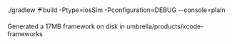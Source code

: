 ./gradlew :umbrella:build -Ptype=iosSim -Pconfiguration=DEBUG --console=plain

Generated a 17MB framework on disk in umbrella/products/xcode-frameworks
